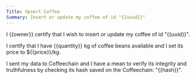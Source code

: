 ```yaml
---
Title: Upsert Coffee
Summary: Insert or update my coffee of id "{{uuid}}"
---
```


I {{owner}} certify that I wish to insert or update my coffee of id "{{uuid}}".

I certify that I have {{quantity}} kg of coffee beans available and I set its price to ${{price}}/kg.

I sent my data to Coffeechain and I have a mean to verify its integrity and truthfulness by checking its hash saved on the Coffeechain: "{{hash}}".
